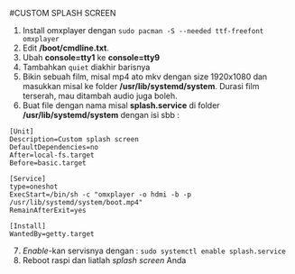 #CUSTOM SPLASH SCREEN
1.	Install omxplayer dengan `sudo pacman -S --needed ttf-freefont omxplayer`
2.	Edit **/boot/cmdline.txt**. 
3.	Ubah  **console=tty1** ke **console=tty9**
4.	Tambahkan `quiet` diakhir barisnya
5.	Bikin sebuah film, misal mp4 ato mkv dengan size 1920x1080 dan masukkan misal ke folder **/usr/lib/systemd/system**. Durasi film terserah, mau ditambah audio juga boleh.
6.	Buat file dengan nama misal **splash.service** di folder **/usr/lib/systemd/system** dengan isi sbb :

 ```
 [Unit]
 Description=Custom splash screen
 DefaultDependencies=no
 After=local-fs.target
 Before=basic.target

 [Service]
 type=oneshot
 ExecStart=/bin/sh -c "omxplayer -o hdmi -b -p /usr/lib/systemd/system/boot.mp4"
 RemainAfterExit=yes

 [Install]
 WantedBy=getty.target
 ```


7.	*Enable*-kan servisnya dengan : `sudo systemctl enable splash.service`
8.	Reboot raspi dan liatlah *splash screen* Anda
